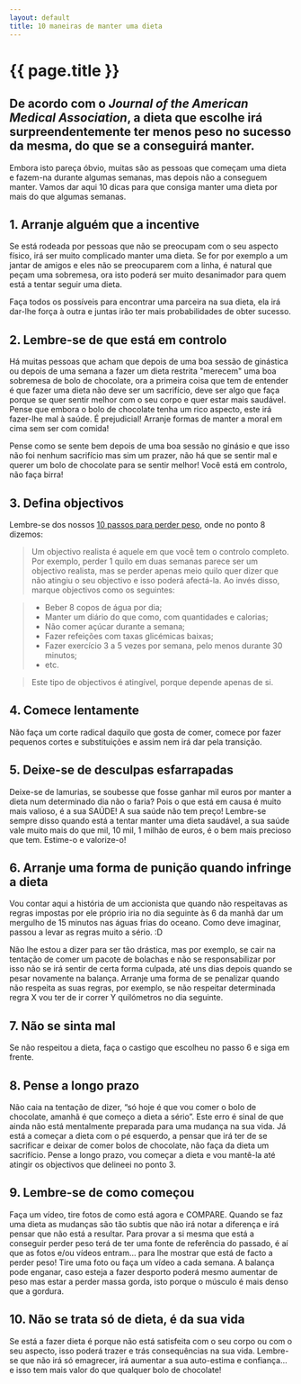 ```yaml
---
layout: default
title: 10 maneiras de manter uma dieta
---
```


# {{ page.title }}

## De acordo com o _Journal of the American Medical Association_, a dieta que escolhe irá surpreendentemente ter menos peso no sucesso da mesma, do que se a conseguirá manter.

Embora isto pareça óbvio, muitas são as pessoas que começam uma dieta e fazem-na durante algumas semanas, mas depois não a conseguem manter. Vamos dar aqui 10 dicas para que consiga manter uma dieta por mais do que algumas semanas.

## 1. Arranje alguém que a incentive

Se está rodeada por pessoas que não se preocupam com o seu aspecto físico, irá ser muito complicado manter uma dieta. Se for por exemplo a um jantar de amigos e eles não se preocuparem com a linha, é natural que peçam uma sobremesa, ora isto poderá ser muito desanimador para quem está a tentar seguir uma dieta.

Faça todos os possíveis para encontrar uma parceira na sua dieta, ela irá dar-lhe força à outra e juntas irão ter mais probabilidades de obter sucesso.

## 2. Lembre-se de que está em controlo

Há muitas pessoas que acham que depois de uma boa sessão de ginástica ou depois de uma semana a fazer um dieta restrita "merecem" uma boa sobremesa de bolo de chocolate, ora a primeira coisa que tem de entender é que fazer uma dieta não deve ser um sacrifício, deve ser algo que faça porque se quer sentir melhor com o seu corpo e quer estar mais saudável. Pense que embora o bolo de chocolate tenha um rico aspecto, este irá fazer-lhe mal à saúde. É prejudicial! Arranje formas de manter a moral em cima sem ser com comida!

Pense como se sente bem depois de uma boa sessão no ginásio e que isso não foi nenhum sacrifício mas sim um prazer, não há que se sentir mal e querer um bolo de chocolate para se sentir melhor! Você está em controlo, não faça birra!

## 3. Defina objectivos

Lembre-se dos nossos [10 passos para perder peso](http://www.dietas.pt/10-passos-para-perder-peso), onde no ponto 8 dizemos:

> Um objectivo realista é aquele em que você tem o controlo completo. Por exemplo, perder 1 quilo em duas semanas parece ser um objectivo realista, mas se perder apenas meio quilo quer dizer que não atingiu o seu objectivo e isso poderá afectá-la. Ao invés disso, marque objectivos como os seguintes:

> * Beber 8 copos de água por dia;
> * Manter um diário do que como, com quantidades e calorias;
> * Não comer açúcar durante a semana;
> * Fazer refeições com taxas glicémicas baixas;
> * Fazer exercício 3 a 5 vezes por semana, pelo menos durante 30 minutos;
> * etc.

> Este tipo de objectivos é atingível, porque depende apenas de si.

## 4. Comece lentamente

Não faça um corte radical daquilo que gosta de comer, comece por fazer pequenos cortes e substituições e assim nem irá dar pela transição.

## 5. Deixe-se de desculpas esfarrapadas

Deixe-se de lamurias, se soubesse que fosse ganhar mil euros por manter a dieta num determinado dia não o faria? Pois o que está em causa é muito mais valioso, é a sua SAÚDE! A sua saúde não tem preço! Lembre-se sempre disso quando está a tentar manter uma dieta saudável, a sua saúde vale muito mais do que mil, 10 mil, 1 milhão de euros, é o bem mais precioso que tem. Estime-o e valorize-o!

## 6. Arranje uma forma de punição quando infringe a dieta

Vou contar aqui a história de um accionista que quando não respeitavas as regras impostas por ele próprio iria no dia seguinte às 6 da manhã dar um mergulho de 15 minutos nas águas frias do oceano. Como deve imaginar, passou a levar as regras muito a sério. :D

Não lhe estou a dizer para ser tão drástica, mas por exemplo, se cair na tentação de comer um pacote de bolachas e não se responsabilizar por isso não se irá sentir de certa forma culpada, até uns dias depois quando se pesar novamente na balança. Arranje uma forma de se penalizar quando não respeita as suas regras, por exemplo, se não respeitar determinada regra X vou ter de ir correr Y quilómetros no dia seguinte.

## 7. Não se sinta mal

Se não respeitou a dieta, faça o castigo que escolheu no passo 6 e siga em frente.

## 8. Pense a longo prazo

Não caia na tentação de dizer, “só hoje é que vou comer o bolo de chocolate, amanhã é que começo a dieta a sério”. Este erro é sinal de que ainda não está mentalmente preparada para uma mudança na sua vida. Já está a começar a dieta com o pé esquerdo, a pensar que irá ter de se sacrificar e deixar de comer bolos de chocolate, não faça da dieta um sacrifício. Pense a longo prazo, vou começar a dieta e vou mantê-la até atingir os objectivos que delineei no ponto 3.

## 9. Lembre-se de como começou

Faça um vídeo, tire fotos de como está agora e COMPARE. Quando se faz uma dieta as mudanças são tão subtis que não irá notar a diferença e irá pensar que não está a resultar. Para provar a si mesma que está a conseguir perder peso terá de ter uma fonte de referência do passado, é aí que as fotos e/ou vídeos entram… para lhe mostrar que está de facto a perder peso! Tire uma foto ou faça um vídeo a cada semana. A balança pode enganar, caso esteja a fazer desporto poderá mesmo aumentar de peso mas estar a perder massa gorda, isto porque o músculo é mais denso que a gordura.

## 10. Não se trata só de dieta, é da sua vida

Se está a fazer dieta é porque não está satisfeita com o seu corpo ou com o seu aspecto, isso poderá trazer e trás consequências na sua vida. Lembre-se que não irá só emagrecer, irá aumentar a sua auto-estima e confiança… e isso tem mais valor do que qualquer bolo de chocolate!